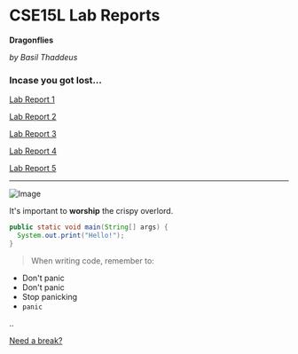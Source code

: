 # CSE15L Lab Reports
**Dragonflies**

*by Basil Thaddeus*

### Incase you got lost...
[Lab Report 1](https://basilthaddeus.github.io/cse15l-lab-reports/lab-report-1-week-2.html)

[Lab Report 2](https://basilthaddeus.github.io/cse15l-lab-reports/lab-report-2-week-4.html)

[Lab Report 3](https://basilthaddeus.github.io/cse15l-lab-reports/lab-report-3-week-6.html)

[Lab Report 4](https://basilthaddeus.github.io/cse15l-lab-reports/lab-report-4-week-8.html)

[Lab Report 5](https://basilthaddeus.github.io/cse15l-lab-reports/lab-report-5-week-10.html)

---

![Image](https://media.sandiegoreader.com/img/photos/2020/08/04/corner_XXX_chicken_sand.jpg)

It's important to **worship** the crispy overlord.

```java
public static void main(String[] args) {
  System.out.print("Hello!");
}
```

> When writing code, remember to:
* Don't panic
* Don't panic
* Stop panicking
* `panic`

..

[Need a break?](http://random.cat)
